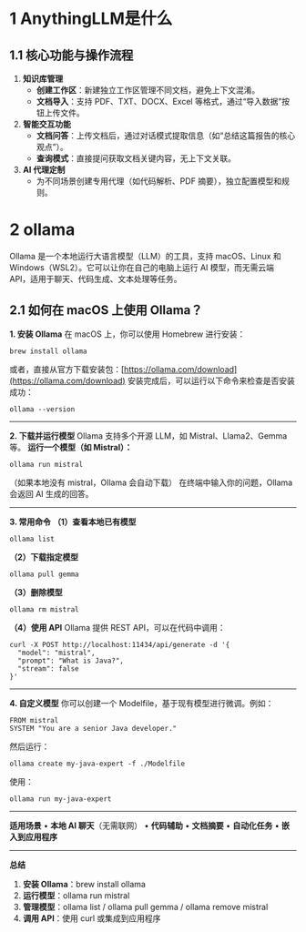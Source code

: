 # 1 AnythingLLM是什么
## 1.1 核心功能与操作流程

1.  **知识库管理**
    -   **创建工作区**：新建独立工作区管理不同文档，避免上下文混淆。
    -   **文档导入**：支持 PDF、TXT、DOCX、Excel 等格式，通过“导入数据”按钮上传文件。
2.  **智能交互功能**
    -   **文档问答**：上传文档后，通过对话模式提取信息（如“总结这篇报告的核心观点”）。
    -   **查询模式**：直接提问获取文档关键内容，无上下文关联。
3.  **AI 代理定制**
    -   为不同场景创建专用代理（如代码解析、PDF 摘要），独立配置模型和规则。
# 2 ollama 
Ollama 是一个本地运行大语言模型（LLM）的工具，支持 macOS、Linux 和 Windows（WSL2）。它可以让你在自己的电脑上运行 AI 模型，而无需云端 API，适用于聊天、代码生成、文本处理等任务。

## 2.1 **如何在 macOS 上使用 Ollama？**

**1. 安装 Ollama**
在 macOS 上，你可以使用 Homebrew 进行安装：
```
brew install ollama
```
或者，直接从官方下载安装包：[https://ollama.com/download](https://ollama.com/download)
安装完成后，可以运行以下命令来检查是否安装成功：
```
ollama --version
```

---

**2. 下载并运行模型**
Ollama 支持多个开源 LLM，如 Mistral、Llama2、Gemma 等。
**运行一个模型（如 Mistral）：**
```
ollama run mistral
```
（如果本地没有 mistral，Ollama 会自动下载）
在终端中输入你的问题，Ollama 会返回 AI 生成的回答。

---

**3. 常用命令**
**（1）查看本地已有模型**
```
ollama list
```
**（2）下载指定模型**
```
ollama pull gemma
```
**（3）删除模型**
```
ollama rm mistral
```
**（4）使用 API**
Ollama 提供 REST API，可以在代码中调用：
```
curl -X POST http://localhost:11434/api/generate -d '{
  "model": "mistral",
  "prompt": "What is Java?",
  "stream": false
}'
```

---

**4. 自定义模型**
你可以创建一个 Modelfile，基于现有模型进行微调。例如：
```
FROM mistral
SYSTEM "You are a senior Java developer."
```
然后运行：
```
ollama create my-java-expert -f ./Modelfile
```
使用：
```
ollama run my-java-expert
```

---

**适用场景**
• **本地 AI 聊天**（无需联网）
• **代码辅助**
• **文档摘要**
• **自动化任务**
• **嵌入到应用程序**

---

**总结**
1. **安装 Ollama**：brew install ollama
2. **运行模型**：ollama run mistral
3. **管理模型**：ollama list / ollama pull gemma / ollama remove mistral
4. **调用 API**：使用 curl 或集成到应用程序
  